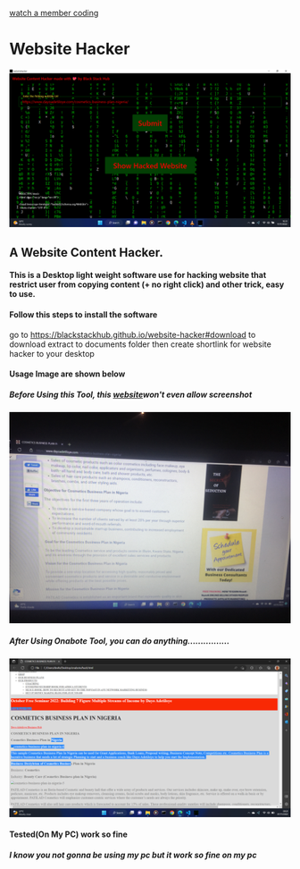 <a href="https://youtu.be/yDhexst-DSI">watch a member coding</a>


# Website Hacker

<img src="assets/Screenshot (31).png"/>

## A Website Content Hacker.
#### This is a Desktop light weight software use for hacking website that restrict user from copying content (+ no right click) and other trick, easy to use.

#### Follow this steps to install the software

go to https://blackstackhub.github.io/website-hacker#download to download
extract to documents folder then create shortlink for website hacker to your desktop

#### Usage Image are shown below

##### Before Using this Tool, this <a href="https://www.dayoadetiloye.com/cosmetics-business-plan-nigeria/">website</a>won't even allow screenshot
<img src="assets/IMG_1708.JPG">

##### After Using Onabote Tool, you can do anything................
<img src="assets/Screenshot (32).png">

#### Tested(On My PC) work so fine
##### I know you not gonna be using my pc but it work so fine on my pc